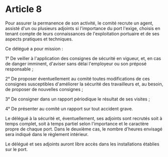 # Article 8

Pour assurer la permanence de son activité, le comité recrute un agent, assisté d'un ou plusieurs adjoints si l'importance du port l'exige, choisis en tenant compte de leurs connaissances de l'exploitation portuaire et de ses aspects pratiques et techniques.

Ce délégué a pour mission :

1° De veiller à l'application des consignes de sécurité en vigueur, et, en cas de danger imminent, d'aviser sans délai l'employeur ou son préposé responsable ;

2° De proposer éventuellement au comité toutes modifications de ces consignes susceptibles d'améliorer la sécurité des travailleurs et, au besoin, de proposer de nouvelles consignes ;

3° De consigner dans un rapport périodique le résultat de ses visites ;

4° De présenter au comité un rapport sur tout accident grave.

Le délégué à la sécurité et, éventuellement, ses adjoints sont recrutés soit à temps complet, soit à temps partiel selon l'importance et le caractère propre de chaque port. Dans le deuxième cas, le nombre d'heures envisagé sera indiqué dans le règlement intérieur.

Le délégué et ses adjoints auront libre accès dans les installations établies sur le port.

